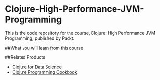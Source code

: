 # Clojure-High-Performance-JVM-Programming
This is the code repository for the course, Clojure: High Performance JVM Programming, published by Packt.

##What you will learn from this course

##Related Products
* [Clojure for Data Science](https://www.packtpub.com/big-data-and-business-intelligence/clojure-data-science?utm_source=github&utm_campaign=9781784397180&utm_medium=repository)
* [Clojure Programming Cookbook](https://www.packtpub.com/application-development/clojure-programming-cookbook?utm_source=github&utm_medium=repository)
